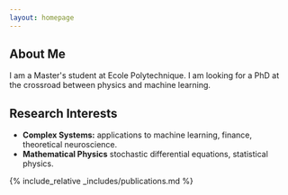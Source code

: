 ```yaml
---
layout: homepage
---
```


## About Me

I am a Master's student at Ecole Polytechnique. I am looking for a PhD at the crossroad between physics and machine learning. 

## Research Interests

- **Complex Systems:** applications to machine learning, finance, theoretical neuroscience.
- **Mathematical Physics** stochastic differential equations, statistical physics.

<!-- ## News

- **[Feb. 2020]** Our paper about incremental learning is accepted to CVPR 2020.
- **[Feb. 2020]** We will host the ACM Multimedia Asia 2020 conference in Singapore!
- **[Sept. 2019]** Our paper about few-shot learning is accepted to NeurIPS 2019.
- **[Mar. 2019]** Our paper about few-shot learning is accepted to CVPR 2019. -->

{% include_relative _includes/publications.md %}

<!--{% include_relative _includes/services.md %} -->
